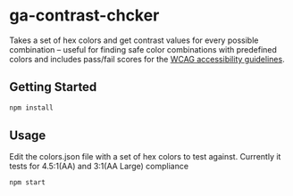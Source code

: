 # ga-contrast-chcker

Takes a set of hex colors and get contrast values for every possible combination –
useful for finding safe color combinations with predefined colors
and includes pass/fail scores for the
[WCAG accessibility guidelines](http://www.w3.org/TR/WCAG20/#visual-audio-contrast).

## Getting Started

```bash
npm install
```


## Usage

Edit the colors.json file with a set of hex colors to test against. Currently it tests for 4.5:1(AA) and 3:1(AA Large) compliance
```bash
npm start
```
